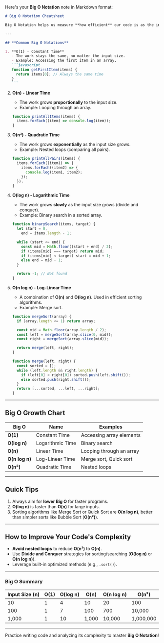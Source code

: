 Here's your **Big O Notation** note in Markdown format:

````markdown
# Big O Notation Cheatsheet

Big O Notation helps us measure **how efficient** our code is as the input size grows. It tells us the **time complexity** (how fast) or **space complexity** (how much memory) a program will take.

---

## **Common Big O Notations**

1. **O(1) - Constant Time**
   - The work stays the same, no matter the input size.
   - Example: Accessing the first item in an array.
   ```javascript
   function getFirstItem(items) {
     return items[0]; // Always the same time
   }
   ```
````

2. **O(n) - Linear Time**

   - The work grows **proportionally** to the input size.
   - Example: Looping through an array.

   ```javascript
   function printAllItems(items) {
     items.forEach((item) => console.log(item));
   }
   ```

3. **O(n²) - Quadratic Time**

   - The work grows **exponentially** as the input size grows.
   - Example: Nested loops (comparing all pairs).

   ```javascript
   function printAllPairs(items) {
     items.forEach((item1) => {
       items.forEach((item2) => {
         console.log(item1, item2);
       });
     });
   }
   ```

4. **O(log n) - Logarithmic Time**

   - The work grows **slowly** as the input size grows (divide and conquer).
   - Example: Binary search in a sorted array.

   ```javascript
   function binarySearch(items, target) {
     let start = 0,
       end = items.length - 1;

     while (start <= end) {
       const mid = Math.floor((start + end) / 2);
       if (items[mid] === target) return mid;
       if (items[mid] < target) start = mid + 1;
       else end = mid - 1;
     }

     return -1; // Not found
   }
   ```

5. **O(n log n) - Log-Linear Time**

   - A combination of **O(n)** and **O(log n)**. Used in efficient sorting algorithms.
   - Example: Merge sort.

   ```javascript
   function mergeSort(array) {
     if (array.length <= 1) return array;

     const mid = Math.floor(array.length / 2);
     const left = mergeSort(array.slice(0, mid));
     const right = mergeSort(array.slice(mid));

     return merge(left, right);
   }

   function merge(left, right) {
     const sorted = [];
     while (left.length && right.length) {
       if (left[0] < right[0]) sorted.push(left.shift());
       else sorted.push(right.shift());
     }
     return [...sorted, ...left, ...right];
   }
   ```

---

## **Big O Growth Chart**

| Big O          | Name             | Examples                 |
| -------------- | ---------------- | ------------------------ |
| **O(1)**       | Constant Time    | Accessing array elements |
| **O(log n)**   | Logarithmic Time | Binary search            |
| **O(n)**       | Linear Time      | Looping through an array |
| **O(n log n)** | Log-Linear Time  | Merge sort, Quick sort   |
| **O(n²)**      | Quadratic Time   | Nested loops             |

---

## **Quick Tips**

1. Always aim for **lower Big O** for faster programs.
2. **O(log n)** is faster than **O(n)** for large inputs.
3. Sorting algorithms like Merge Sort or Quick Sort are **O(n log n)**, better than simpler sorts like Bubble Sort (**O(n²)**).

---

## **How to Improve Your Code's Complexity**

- **Avoid nested loops** to reduce **O(n²)** to **O(n)**.
- Use **Divide and Conquer** strategies for sorting/searching (**O(log n)** or **O(n log n)**).
- Leverage built-in optimized methods (e.g., `.sort()`).

---

### **Big O Summary**

| **Input Size (n)** | **O(1)** | **O(log n)** | **O(n)** | **O(n log n)** | **O(n²)** |
| ------------------ | -------- | ------------ | -------- | -------------- | --------- |
| 10                 | 1        | 4            | 10       | 20             | 100       |
| 100                | 1        | 7            | 100      | 700            | 10,000    |
| 1,000              | 1        | 10           | 1,000    | 10,000         | 1,000,000 |

---

Practice writing code and analyzing its complexity to master **Big O Notation**!

```

```

